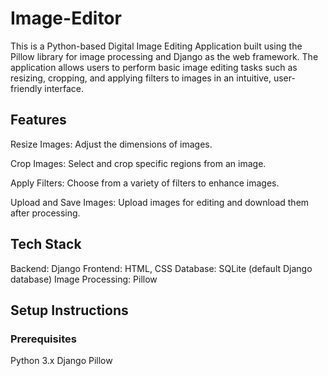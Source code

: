 ﻿# Image-Editor
This is a Python-based Digital Image Editing Application built using the Pillow library for image processing and Django as the web framework. The application allows users to perform basic image editing tasks such as resizing, cropping, and applying filters to images in an intuitive, user-friendly interface.

## Features
Resize Images: Adjust the dimensions of images.

Crop Images: Select and crop specific regions from an image.

Apply Filters: Choose from a variety of filters to enhance images.

Upload and Save Images: Upload images for editing and download them after processing.

## Tech Stack
Backend: Django
Frontend: HTML, CSS
Database: SQLite (default Django database)
Image Processing: Pillow

## Setup Instructions
### Prerequisites
Python 3.x
Django
Pillow
